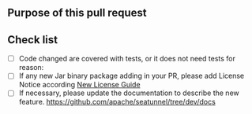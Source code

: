 <!--

Thank you for contributing to SeaTunnel! Please make sure that your code changes
are covered with tests. And in case of new features or big changes
remember to adjust the documentation.

Feel free to ping committers for the review!

## Contribution Checklist

  - Make sure that the pull request corresponds to a [GITHUB issue](https://github.com/apache/seatunnel/issues).

  - Name the pull request in the form "[Feature] [component] Title of the pull request", where *Feature* can be replaced by `Hotfix`, `Bug`, etc.

  - Minor fixes should be named following this pattern: `[hotfix] [docs] Fix typo in README.md doc`.

-->

## Purpose of this pull request

<!-- Describe the purpose of this pull request. For example: This pull request adds checkstyle plugin.-->

## Check list

* [ ] Code changed are covered with tests, or it does not need tests for reason:
* [ ] If any new Jar binary package adding in your PR, please add License Notice according
  [New License Guide](https://github.com/apache/seatunnel/blob/dev/docs/en/contribution/new-license.md)
* [ ] If necessary, please update the documentation to describe the new feature. https://github.com/apache/seatunnel/tree/dev/docs

